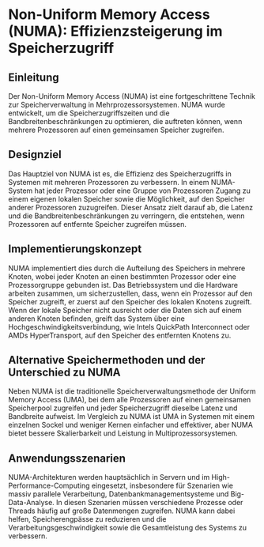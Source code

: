 # Non-Uniform Memory Access (NUMA): Effizienzsteigerung im Speicherzugriff

## Einleitung
Der Non-Uniform Memory Access (NUMA) ist eine fortgeschrittene Technik zur Speicherverwaltung in Mehrprozessorsystemen. NUMA wurde entwickelt, um die Speicherzugriffszeiten und die Bandbreitenbeschränkungen zu optimieren, die auftreten können, wenn mehrere Prozessoren auf einen gemeinsamen Speicher zugreifen.

## Designziel
Das Hauptziel von NUMA ist es, die Effizienz des Speicherzugriffs in Systemen mit mehreren Prozessoren zu verbessern. In einem NUMA-System hat jeder Prozessor oder eine Gruppe von Prozessoren Zugang zu einem eigenen lokalen Speicher sowie die Möglichkeit, auf den Speicher anderer Prozessoren zuzugreifen. Dieser Ansatz zielt darauf ab, die Latenz und die Bandbreitenbeschränkungen zu verringern, die entstehen, wenn Prozessoren auf entfernte Speicher zugreifen müssen.

## Implementierungskonzept
NUMA implementiert dies durch die Aufteilung des Speichers in mehrere Knoten, wobei jeder Knoten an einen bestimmten Prozessor oder eine Prozessorgruppe gebunden ist. Das Betriebssystem und die Hardware arbeiten zusammen, um sicherzustellen, dass, wenn ein Prozessor auf den Speicher zugreift, er zuerst auf den Speicher des lokalen Knotens zugreift. Wenn der lokale Speicher nicht ausreicht oder die Daten sich auf einem anderen Knoten befinden, greift das System über eine Hochgeschwindigkeitsverbindung, wie Intels QuickPath Interconnect oder AMDs HyperTransport, auf den Speicher des entfernten Knotens zu.

## Alternative Speichermethoden und der Unterschied zu NUMA
Neben NUMA ist die traditionelle Speicherverwaltungsmethode der Uniform Memory Access (UMA), bei dem alle Prozessoren auf einen gemeinsamen Speicherpool zugreifen und jeder Speicherzugriff dieselbe Latenz und Bandbreite aufweist. Im Vergleich zu NUMA ist UMA in Systemen mit einem einzelnen Sockel und weniger Kernen einfacher und effektiver, aber NUMA bietet bessere Skalierbarkeit und Leistung in Multiprozessorsystemen.

## Anwendungsszenarien
NUMA-Architekturen werden hauptsächlich in Servern und im High-Performance-Computing eingesetzt, insbesondere für Szenarien wie massiv parallele Verarbeitung, Datenbankmanagementsysteme und Big-Data-Analyse. In diesen Szenarien müssen verschiedene Prozesse oder Threads häufig auf große Datenmengen zugreifen. NUMA kann dabei helfen, Speicherengpässe zu reduzieren und die Verarbeitungsgeschwindigkeit sowie die Gesamtleistung des Systems zu verbessern.
